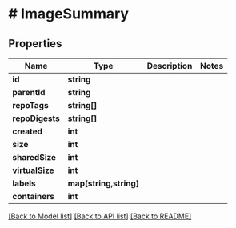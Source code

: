 # # ImageSummary

## Properties

Name | Type | Description | Notes
------------ | ------------- | ------------- | -------------
**id** | **string** |  | 
**parentId** | **string** |  | 
**repoTags** | **string[]** |  | 
**repoDigests** | **string[]** |  | 
**created** | **int** |  | 
**size** | **int** |  | 
**sharedSize** | **int** |  | 
**virtualSize** | **int** |  | 
**labels** | **map[string,string]** |  | 
**containers** | **int** |  | 

[[Back to Model list]](../../README.md#documentation-for-models) [[Back to API list]](../../README.md#documentation-for-api-endpoints) [[Back to README]](../../README.md)


